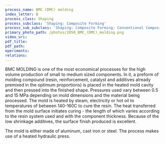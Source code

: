 ```yaml
---
process_name: BMC (DMC) molding
index_letter: B
process_class: Shaping
process_subclass: 'Shaping: Composite Forming'
process_sub_subclass: 'Shaping: Composite Forming: Conventional Composite Forming'
primary_photo_path: /photos/2050_BMC_(DMC)_molding.png
video_uri:
pdf_title:
pdf_path:
eperiments:
relations:
---
```


BMC MOLDING is one of the most economical processes for the high volume production of small to medium sized components. In it, a preform of molding compound (resin, reinforcement, catalyst and additives already premixed in the optimum proportions) is placed in the heated mold cavity and then pressed into the finished shape. Pressures used vary between 0.5 and 15 MPa depending on mold dimensions and the material being processed. The mold is heated by steam, electricity or hot oil to temperatures of between 140-160C to cure the resin.
The heat transferred from the mold surface initiates curing - the length of which varies according to the resin system used and with the component thickness. Because of the low shrinkage additives, the surface finish produced is excellent.

The mold is either made of aluminum, cast iron or steel. The process makes use of a heated hydraulic press.